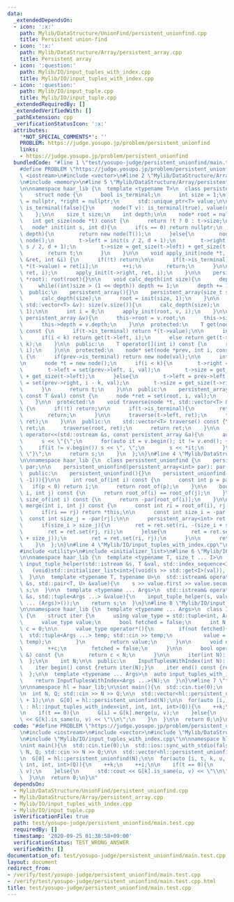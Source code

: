 ```yaml
---
data:
  _extendedDependsOn:
  - icon: ':x:'
    path: Mylib/DataStructure/UnionFind/persistent_unionfind.cpp
    title: Persistent union-find
  - icon: ':x:'
    path: Mylib/DataStructure/Array/persistent_array.cpp
    title: Persistent array
  - icon: ':question:'
    path: Mylib/IO/input_tuples_with_index.cpp
    title: Mylib/IO/input_tuples_with_index.cpp
  - icon: ':question:'
    path: Mylib/IO/input_tuple.cpp
    title: Mylib/IO/input_tuple.cpp
  _extendedRequiredBy: []
  _extendedVerifiedWith: []
  _pathExtension: cpp
  _verificationStatusIcon: ':x:'
  attributes:
    '*NOT_SPECIAL_COMMENTS*': ''
    PROBLEM: https://judge.yosupo.jp/problem/persistent_unionfind
    links:
    - https://judge.yosupo.jp/problem/persistent_unionfind
  bundledCode: "#line 1 \"test/yosupo-judge/persistent_unionfind/main.test.cpp\"\n\
    #define PROBLEM \"https://judge.yosupo.jp/problem/persistent_unionfind\"\n\n#include\
    \ <iostream>\n#include <vector>\n#line 2 \"Mylib/DataStructure/Array/persistent_array.cpp\"\
    \n#include <memory>\n#line 5 \"Mylib/DataStructure/Array/persistent_array.cpp\"\
    \n\nnamespace haar_lib {\n  template <typename T>\n  class persistent_array {\n\
    \    struct node {\n      bool is_terminal;\n      int size = 1;\n      node *left\
    \ = nullptr, *right = nullptr;\n      std::unique_ptr<T> value;\n\n      node():\
    \ is_terminal(false){}\n      node(T v): is_terminal(true), value(new T(v)){}\n\
    \    };\n\n    size_t size;\n    int depth;\n\n    node* root = nullptr;\n\n \
    \   int get_size(node *t) const {\n      return !t ? 0 : t->size;\n    }\n\n \
    \   node* init(int s, int d){\n      if(s == 0) return nullptr;\n      if(d ==\
    \ depth){\n        return new node(T());\n      }else{\n        node *t = new\
    \ node();\n        t->left = init(s / 2, d + 1);\n        t->right = init(s -\
    \ s / 2, d + 1);\n        t->size = get_size(t->left) + get_size(t->right);\n\
    \        return t;\n      }\n    }\n\n    void apply_init(node *t, const std::vector<T>\
    \ &ret, int &i) {\n      if(!t) return;\n\n      if(t->is_terminal){\n       \
    \ *(t->value) = ret[i];\n        ++i;\n        return;\n      }\n\n      apply_init(t->left,\
    \ ret, i);\n      apply_init(t->right, ret, i);\n    }\n\n    persistent_array(node\
    \ *root): root(root){}\n\n    void calc_depth(int size){\n      depth = 1;\n \
    \     while((int)size > (1 << depth)) depth += 1;\n      depth += 1;\n    }\n\n\
    \  public:\n    persistent_array(){}\n    persistent_array(size_t size): size(size){\n\
    \      calc_depth(size);\n      root = init(size, 1);\n    }\n\n    persistent_array(const\
    \ std::vector<T> &v): size(v.size()){\n      calc_depth(size);\n      root = init(size,\
    \ 1);\n\n      int i = 0;\n      apply_init(root, v, i);\n    }\n\n    persistent_array(const\
    \ persistent_array &v){\n      this->root = v.root;\n      this->size = v.size;\n\
    \      this->depth = v.depth;\n    }\n\n  protected:\n    T get(node *t, int i)\
    \ const {\n      if(t->is_terminal) return *(t->value);\n\n      int k = get_size(t->left);\n\
    \      if(i < k) return get(t->left, i);\n      else return get(t->right, i -\
    \ k);\n    }\n\n  public:\n    T operator[](int i) const {\n      return get(root,\
    \ i);\n    }\n\n  protected:\n    node* set(node *prev, int i, const T &val) const\
    \ {\n      if(prev->is_terminal) return new node(val);\n\n      int k = get_size(prev->left);\n\
    \n      node *t = new node();\n      if(i < k){\n        t->right = prev->right;\n\
    \        t->left = set(prev->left, i, val);\n        t->size = get_size(t->right)\
    \ + get_size(t->left);\n      }else{\n        t->left = prev->left;\n        t->right\
    \ = set(prev->right, i - k, val);\n        t->size = get_size(t->right) + get_size(t->left);\n\
    \      }\n      return t;\n    }\n\n  public:\n    persistent_array set(int i,\
    \ const T &val) const {\n      node *ret = set(root, i, val);\n      return persistent_array(ret);\n\
    \    }\n\n  protected:\n    void traverse(node *t, std::vector<T> &ret) const\
    \ {\n      if(!t) return;\n\n      if(t->is_terminal){\n        ret.push_back(*(t->value));\n\
    \        return;\n      }\n\n      traverse(t->left, ret);\n      traverse(t->right,\
    \ ret);\n    }\n\n  public:\n    std::vector<T> traverse() const {\n      std::vector<T>\
    \ ret;\n      traverse(root, ret);\n      return ret;\n    }\n\n    friend std::ostream&\
    \ operator<<(std::ostream &s, const persistent_array &a){\n      auto v = a.traverse();\n\
    \      s << \"{\";\n      for(auto it = v.begin(); it != v.end(); ++it){\n   \
    \     if(it != v.begin()) s << \", \";\n        s << *it;\n      }\n      s <<\
    \ \"}\";\n      return s;\n    }\n  };\n}\n#line 4 \"Mylib/DataStructure/UnionFind/persistent_unionfind.cpp\"\
    \n\nnamespace haar_lib {\n  class persistent_unionfind {\n    persistent_array<int>\
    \ par;\n\n    persistent_unionfind(persistent_array<int> par): par(par){}\n\n\
    \  public:\n    persistent_unionfind(){}\n    persistent_unionfind(int n): par(persistent_array<int>(std::vector<int>(n,\
    \ -1))){}\n\n    int root_of(int i) const {\n      const int p = par[i];\n   \
    \   if(p < 0) return i;\n      return root_of(p);\n    }\n\n    bool is_same(int\
    \ i, int j) const {\n      return root_of(i) == root_of(j);\n    }\n\n    int\
    \ size_of(int i) const {\n      return -par[root_of(i)];\n    }\n\n    persistent_unionfind\
    \ merge(int i, int j) const {\n      const int ri = root_of(i), rj = root_of(j);\n\
    \      if(ri == rj) return *this;\n\n      const int size_i = -par[ri];\n    \
    \  const int size_j = -par[rj];\n\n      persistent_array<int> ret = par;\n\n\
    \      if(size_i > size_j){\n        ret = ret.set(ri, -(size_i + size_j));\n\
    \        ret = ret.set(rj, ri);\n      }else{\n        ret = ret.set(rj, -(size_i\
    \ + size_j));\n        ret = ret.set(ri, rj);\n      }\n\n      return persistent_unionfind(ret);\n\
    \    }\n  };\n}\n#line 4 \"Mylib/IO/input_tuples_with_index.cpp\"\n#include <tuple>\n\
    #include <utility>\n#include <initializer_list>\n#line 6 \"Mylib/IO/input_tuple.cpp\"\
    \n\nnamespace haar_lib {\n  template <typename T, size_t ... I>\n  static void\
    \ input_tuple_helper(std::istream &s, T &val, std::index_sequence<I ...>){\n \
    \   (void)std::initializer_list<int>{(void(s >> std::get<I>(val)), 0) ...};\n\
    \  }\n\n  template <typename T, typename U>\n  std::istream& operator>>(std::istream\
    \ &s, std::pair<T, U> &value){\n    s >> value.first >> value.second;\n    return\
    \ s;\n  }\n\n  template <typename ... Args>\n  std::istream& operator>>(std::istream\
    \ &s, std::tuple<Args ...> &value){\n    input_tuple_helper(s, value, std::make_index_sequence<sizeof\
    \ ... (Args)>());\n    return s;\n  }\n}\n#line 8 \"Mylib/IO/input_tuples_with_index.cpp\"\
    \n\nnamespace haar_lib {\n  template <typename ... Args>\n  class InputTuplesWithIndex\
    \ {\n    struct iter {\n      using value_type = std::tuple<int, Args ...>;\n\
    \      value_type value;\n      bool fetched = false;\n      int N;\n      int\
    \ c = 0;\n\n      value_type operator*(){\n        if(not fetched){\n        \
    \  std::tuple<Args ...> temp; std::cin >> temp;\n          value = std::tuple_cat(std::make_tuple(c),\
    \ temp);\n        }\n        return value;\n      }\n\n      void operator++(){\n\
    \        ++c;\n        fetched = false;\n      }\n\n      bool operator!=(iter\
    \ &) const {\n        return c < N;\n      }\n\n      iter(int N): N(N){}\n  \
    \  };\n\n    int N;\n\n  public:\n    InputTuplesWithIndex(int N): N(N){}\n\n\
    \    iter begin() const {return iter(N);}\n    iter end() const {return iter(N);}\n\
    \  };\n\n  template <typename ... Args>\n  auto input_tuples_with_index(int N){\n\
    \    return InputTuplesWithIndex<Args ...>(N);\n  }\n}\n#line 7 \"test/yosupo-judge/persistent_unionfind/main.test.cpp\"\
    \n\nnamespace hl = haar_lib;\n\nint main(){\n  std::cin.tie(0);\n  std::ios::sync_with_stdio(false);\n\
    \n  int N, Q; std::cin >> N >> Q;\n\n  std::vector<hl::persistent_unionfind> G(Q\
    \ + 1);\n\n  G[0] = hl::persistent_unionfind(N);\n\n  for(auto [i, t, k, u, v]\
    \ : hl::input_tuples_with_index<int, int, int, int>(Q)){\n    ++k;\n    ++i;\n\
    \n    if(t == 0){\n      G[i] = G[k].merge(u, v);\n    }else{\n      std::cout\
    \ << G[k].is_same(u, v) << \"\\n\";\n    }\n  }\n\n  return 0;\n}\n"
  code: "#define PROBLEM \"https://judge.yosupo.jp/problem/persistent_unionfind\"\n\
    \n#include <iostream>\n#include <vector>\n#include \"Mylib/DataStructure/UnionFind/persistent_unionfind.cpp\"\
    \n#include \"Mylib/IO/input_tuples_with_index.cpp\"\n\nnamespace hl = haar_lib;\n\
    \nint main(){\n  std::cin.tie(0);\n  std::ios::sync_with_stdio(false);\n\n  int\
    \ N, Q; std::cin >> N >> Q;\n\n  std::vector<hl::persistent_unionfind> G(Q + 1);\n\
    \n  G[0] = hl::persistent_unionfind(N);\n\n  for(auto [i, t, k, u, v] : hl::input_tuples_with_index<int,\
    \ int, int, int>(Q)){\n    ++k;\n    ++i;\n\n    if(t == 0){\n      G[i] = G[k].merge(u,\
    \ v);\n    }else{\n      std::cout << G[k].is_same(u, v) << \"\\n\";\n    }\n\
    \  }\n\n  return 0;\n}\n"
  dependsOn:
  - Mylib/DataStructure/UnionFind/persistent_unionfind.cpp
  - Mylib/DataStructure/Array/persistent_array.cpp
  - Mylib/IO/input_tuples_with_index.cpp
  - Mylib/IO/input_tuple.cpp
  isVerificationFile: true
  path: test/yosupo-judge/persistent_unionfind/main.test.cpp
  requiredBy: []
  timestamp: '2020-09-25 01:38:58+09:00'
  verificationStatus: TEST_WRONG_ANSWER
  verifiedWith: []
documentation_of: test/yosupo-judge/persistent_unionfind/main.test.cpp
layout: document
redirect_from:
- /verify/test/yosupo-judge/persistent_unionfind/main.test.cpp
- /verify/test/yosupo-judge/persistent_unionfind/main.test.cpp.html
title: test/yosupo-judge/persistent_unionfind/main.test.cpp
---
```

